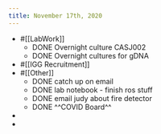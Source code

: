 ```yaml
---
title: November 17th, 2020
---
```


- #[[LabWork]]
	- DONE Overnight culture CASJ002
	- DONE Overnight cultures for gDNA
- #[[IGG Recruitment]]
- #[[Other]]
	- DONE catch up on email
	- DONE lab notebook - finish ros stuff
	- DONE email judy about fire detector
	- DONE ^^COVID Board^^
-
-